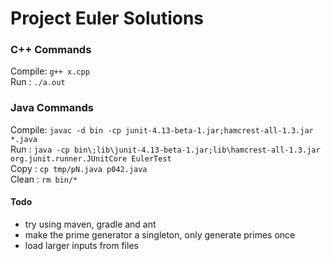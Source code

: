 # Project Euler Solutions

### C++ Commands
Compile: `g++ x.cpp`  
Run    : `./a.out`  

### Java Commands

Compile: `javac -d bin -cp junit-4.13-beta-1.jar;hamcrest-all-1.3.jar *.java`  
Run    : `java -cp bin\;lib\junit-4.13-beta-1.jar;lib\hamcrest-all-1.3.jar org.junit.runner.JUnitCore EulerTest`  
Copy   : `cp tmp/pN.java p042.java`  
Clean  : `rm bin/*`  

#### Todo
- try using maven, gradle and ant
- make the prime generator a singleton, only generate primes once
- load larger inputs from files
